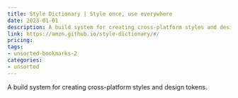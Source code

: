 ```yaml
---
title: Style Dictionary | Style once, use everywhere
date: 2023-01-01
description: A build system for creating cross-platform styles and design tokens.
link: https://amzn.github.io/style-dictionary/#/
pricing: 
tags: 
- unsorted-bookmarks-2 
categories: 
- unsorted 
---
```


A build system for creating cross-platform styles and design tokens.